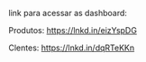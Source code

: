 link para acessar as dashboard:

Produtos: https://lnkd.in/eizYspDG

Clentes: https://lnkd.in/dqRTeKKn
